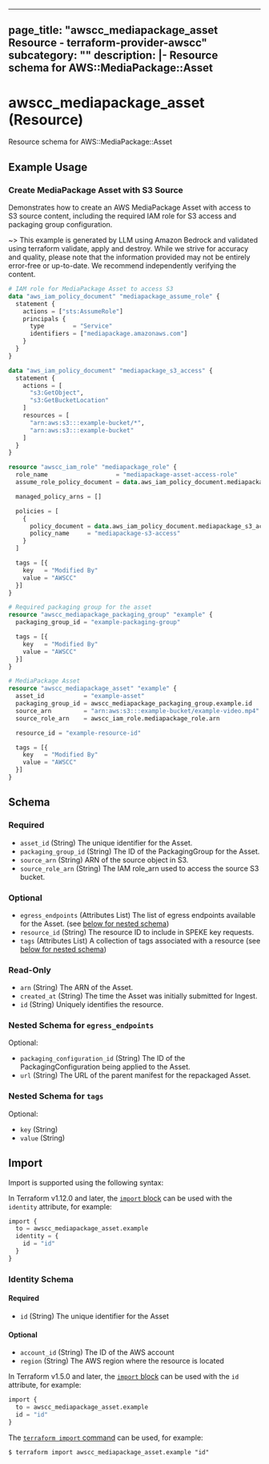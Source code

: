 
---
page_title: "awscc_mediapackage_asset Resource - terraform-provider-awscc"
subcategory: ""
description: |-
  Resource schema for AWS::MediaPackage::Asset
---

# awscc_mediapackage_asset (Resource)

Resource schema for AWS::MediaPackage::Asset

## Example Usage

### Create MediaPackage Asset with S3 Source

Demonstrates how to create an AWS MediaPackage Asset with access to S3 source content, including the required IAM role for S3 access and packaging group configuration.

~> This example is generated by LLM using Amazon Bedrock and validated using terraform validate, apply and destroy. While we strive for accuracy and quality, please note that the information provided may not be entirely error-free or up-to-date. We recommend independently verifying the content.

```terraform
# IAM role for MediaPackage Asset to access S3
data "aws_iam_policy_document" "mediapackage_assume_role" {
  statement {
    actions = ["sts:AssumeRole"]
    principals {
      type        = "Service"
      identifiers = ["mediapackage.amazonaws.com"]
    }
  }
}

data "aws_iam_policy_document" "mediapackage_s3_access" {
  statement {
    actions = [
      "s3:GetObject",
      "s3:GetBucketLocation"
    ]
    resources = [
      "arn:aws:s3:::example-bucket/*",
      "arn:aws:s3:::example-bucket"
    ]
  }
}

resource "awscc_iam_role" "mediapackage_role" {
  role_name                   = "mediapackage-asset-access-role"
  assume_role_policy_document = data.aws_iam_policy_document.mediapackage_assume_role.json

  managed_policy_arns = []

  policies = [
    {
      policy_document = data.aws_iam_policy_document.mediapackage_s3_access.json
      policy_name     = "mediapackage-s3-access"
    }
  ]

  tags = [{
    key   = "Modified By"
    value = "AWSCC"
  }]
}

# Required packaging group for the asset
resource "awscc_mediapackage_packaging_group" "example" {
  packaging_group_id = "example-packaging-group"

  tags = [{
    key   = "Modified By"
    value = "AWSCC"
  }]
}

# MediaPackage Asset
resource "awscc_mediapackage_asset" "example" {
  asset_id           = "example-asset"
  packaging_group_id = awscc_mediapackage_packaging_group.example.id
  source_arn         = "arn:aws:s3:::example-bucket/example-video.mp4"
  source_role_arn    = awscc_iam_role.mediapackage_role.arn

  resource_id = "example-resource-id"

  tags = [{
    key   = "Modified By"
    value = "AWSCC"
  }]
}
```

<!-- schema generated by tfplugindocs -->
## Schema

### Required

- `asset_id` (String) The unique identifier for the Asset.
- `packaging_group_id` (String) The ID of the PackagingGroup for the Asset.
- `source_arn` (String) ARN of the source object in S3.
- `source_role_arn` (String) The IAM role_arn used to access the source S3 bucket.

### Optional

- `egress_endpoints` (Attributes List) The list of egress endpoints available for the Asset. (see [below for nested schema](#nestedatt--egress_endpoints))
- `resource_id` (String) The resource ID to include in SPEKE key requests.
- `tags` (Attributes List) A collection of tags associated with a resource (see [below for nested schema](#nestedatt--tags))

### Read-Only

- `arn` (String) The ARN of the Asset.
- `created_at` (String) The time the Asset was initially submitted for Ingest.
- `id` (String) Uniquely identifies the resource.

<a id="nestedatt--egress_endpoints"></a>
### Nested Schema for `egress_endpoints`

Optional:

- `packaging_configuration_id` (String) The ID of the PackagingConfiguration being applied to the Asset.
- `url` (String) The URL of the parent manifest for the repackaged Asset.


<a id="nestedatt--tags"></a>
### Nested Schema for `tags`

Optional:

- `key` (String)
- `value` (String)

## Import

Import is supported using the following syntax:

In Terraform v1.12.0 and later, the [`import` block](https://developer.hashicorp.com/terraform/language/import) can be used with the `identity` attribute, for example:

```terraform
import {
  to = awscc_mediapackage_asset.example
  identity = {
    id = "id"
  }
}
```

<!-- schema generated by tfplugindocs -->
### Identity Schema

#### Required

- `id` (String) The unique identifier for the Asset

#### Optional

- `account_id` (String) The ID of the AWS account
- `region` (String) The AWS region where the resource is located

In Terraform v1.5.0 and later, the [`import` block](https://developer.hashicorp.com/terraform/language/import) can be used with the `id` attribute, for example:

```terraform
import {
  to = awscc_mediapackage_asset.example
  id = "id"
}
```

The [`terraform import` command](https://developer.hashicorp.com/terraform/cli/commands/import) can be used, for example:

```shell
$ terraform import awscc_mediapackage_asset.example "id"
```
